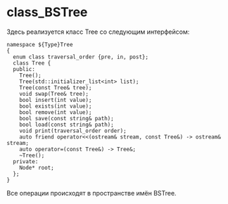 # class_BSTree
Здесь реализуется класс Tree со следующим интерфейсом:
```
namespace ${Type}Tree 
{
  enum class traversal_order {pre, in, post};
  class Tree {
  public:
    Tree();
    Tree(std::initializer_list<int> list);
    Tree(const Tree& tree);
    void swap(Tree& tree);
    bool insert(int value);
    bool exists(int value);
    bool remove(int value);
    bool save(const string& path);
    bool load(const string& path);
    void print(traversal_order order);
    auto friend operator<<(ostream& stream, const Tree&) -> ostream& stream;
    auto operator=(const Tree&) -> Tree&;
    ~Tree();
  private:
    Node* root;
  };
}
```
Все операции происходят в пространстве имён BSTree.
